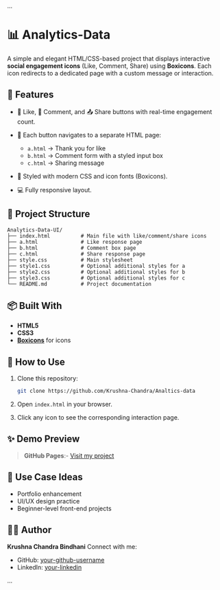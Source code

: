 ...

# 📊 Analytics-Data

A simple and elegant HTML/CSS-based project that displays interactive **social engagement icons** (Like, Comment, Share) using **Boxicons**. Each icon redirects to a dedicated page with a custom message or interaction.

## 🚀 Features

* 🔴 Like, 💬 Comment, and 📤 Share buttons with real-time engagement count.
* 📄 Each button navigates to a separate HTML page:

  * `a.html` → Thank you for like
  * `b.html` → Comment form with a styled input box
  * `c.html` → Sharing message
* 🎨 Styled with modern CSS and icon fonts (Boxicons).
* 💻 Fully responsive layout.

## 📁 Project Structure

```
Analytics-Data-UI/
├── index.html          # Main file with like/comment/share icons
├── a.html              # Like response page
├── b.html              # Comment box page
├── c.html              # Share response page
├── style.css           # Main stylesheet
├── style1.css          # Optional additional styles for a
├── style2.css          # Optional additional styles for b
├── style3.css          # Optional additional styles for c
└── README.md           # Project documentation
```

## 📦 Built With

* **HTML5**
* **CSS3**
* **[Boxicons](https://boxicons.com/)** for icons

## 🎯 How to Use

1. Clone this repository:

   ```bash
   git clone https://github.com/Krushna-Chandra/Analtics-data
   ```
2. Open `index.html` in your browser.
3. Click any icon to see the corresponding interaction page.

## ✨ Demo Preview

> **GitHub Pages**:- [Visit my project](https://krushna-chandra.github.io/Analtics-data/)

## 📌 Use Case Ideas

* Portfolio enhancement
* UI/UX design practice
* Beginner-level front-end projects

## 🧑‍💻 Author

**Krushna Chandra Bindhani**
Connect with me:

* GitHub: [your-github-username](https://github.com/Krushna-Chandra)
* LinkedIn: [your-linkedin](www.linkedin.com/in/krushna-chandra-bindhani-1b1342275)

...
